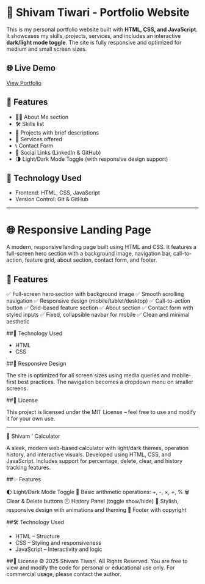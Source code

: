 # 💼 Shivam Tiwari - Portfolio Website


This is my personal portfolio website built with **HTML, CSS, and JavaScript**. It showcases my skills, projects, services, and includes an interactive **dark/light mode toggle**. The site is fully responsive and optimized for medium and small screen sizes.

## 🌐 Live Demo
[View Portfolio](https://panditshivamportfolio.netlify.app/)  

## 📌 Features

- 🧑‍💻 About Me section
- 🛠️ Skills list
- 📂 Projects with brief descriptions
- 💼 Services offered
- 📞 Contact Form
- 🔗 Social Links (LinkedIn & GitHub)
- 🌗 Light/Dark Mode Toggle (with responsive design support)

## 🔧 Technology Used

- Frontend: HTML, CSS, JavaScript
- Version Control: Git & GitHub


----------------------------------------------------------------------------------------------------------------------------------------------------------------------------------------------------------------------------------------------------------------------------------------------------------------------

 # 🌐 Responsive Landing Page


A modern, responsive landing page built using HTML and CSS. It features a full-screen hero section with a background image, navigation bar, call-to-action, feature grid, about section, contact form, and footer.


## 📌 Features

✅ Full-screen hero section with background image
✅ Smooth scrolling navigation
✅ Responsive design (mobile/tablet/desktop)
✅ Call-to-action button
✅ Grid-based feature section
✅ About section
✅ Contact form with styled inputs
✅ Fixed, collapsible navbar for mobile
✅ Clean and minimal aesthetic


##🧠  Technology Used
- HTML
- CSS

##📱 Responsive Design

The site is optimized for all screen sizes using media queries and mobile-first best practices. The navigation becomes a dropdown menu on smaller screens.

##📄 License

This project is licensed under the MIT License – feel free to use and modify it for your own use.


----------------------------------------------------------------------------------------------------------------------------------------------------------------------------------------------------------------------------------------------------------------------------------------------------------------------


🔢 Shivam ' Calculator


A sleek, modern web-based calculator with light/dark themes, operation history, and interactive visuals. Developed using HTML, CSS, and JavaScript. Includes support for percentage, delete, clear, and history tracking features.

##✨  Features

🌓 Light/Dark Mode Toggle
🧮 Basic arithmetic operations: +, -, ×, ÷, %
🗑️ Clear & Delete buttons
🕘 History Panel (toggle show/hide)
🎨 Stylish, responsive design with animations and theming
📜 Footer with copyright


##🛠️  Technology Used
- HTML – Structure
- CSS – Styling and responsiveness
- JavaScript – Interactivity and logic

##🔐 License
© 2025 Shivam Tiwari. All Rights Reserved.
You are free to view and modify the code for personal or educational use only. For commercial usage, please contact the author.

